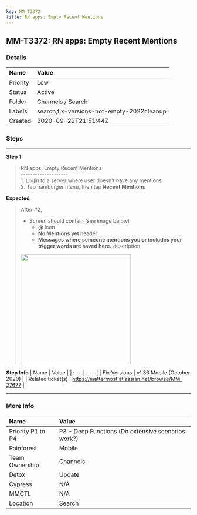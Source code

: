 ```yaml
---
key: MM-T3372
title: RN apps: Empty Recent Mentions
---
```


## MM-T3372: RN apps: Empty Recent Mentions

### Details

| Name     | Value                                     |
| :------- | :---------------------------------------- |
| Priority | Low                                       |
| Status   | Active                                    |
| Folder   | Channels / Search                         |
| Labels   | search,fix-versions-not-empty-2022cleanup |
| Created  | 2020-09-22T21:51:44Z                      |

### Steps

<hr/>

**Step 1**

> <article>RN apps: Empty Recent Mentions<br>--------------------<br>1. Login to a server where user doesn't have any mentions<br>2. Tap hamburger menu, then tap <strong>Recent Mentions</strong></article>

**Expected**

> <article>After #2,<ul><li>Screen should contain (see image below)<ul><li><strong>@&nbsp;</strong>icon</li><li><strong>No Mentions yet&nbsp;</strong>header</li><li><strong>Messages where someone mentions you or includes your trigger words are saved here.</strong> description</li></ul></li></ul><img src="https://smartbear-tm4j-prod-us-west-2-attachment-rich-text.s3.us-west-2.amazonaws.com/embedded-f3277290f945470c4add5d21ef3dc7ca7b74388fc7152bfb6b99ae58c66a95a8-1600811490262-IMG_0280.PNG" style="width: 300px;" class="fr-fil fr-dib"></article>

**Step Info**
| Name | Value |
| :--- | :--- |
| Fix Versions | v1.36 Mobile (October 2020) |
| Related ticket(s) | https://mattermost.atlassian.net/browse/MM-27677 |

<hr/>

### More Info

| Name              | Value                                              |
| :---------------- | :------------------------------------------------- |
| Priority P1 to P4 | P3 - Deep Functions (Do extensive scenarios work?) |
| Rainforest        | Mobile                                             |
| Team Ownership    | Channels                                           |
| Detox             | Update                                             |
| Cypress           | N/A                                                |
| MMCTL             | N/A                                                |
| Location          | Search                                             |
